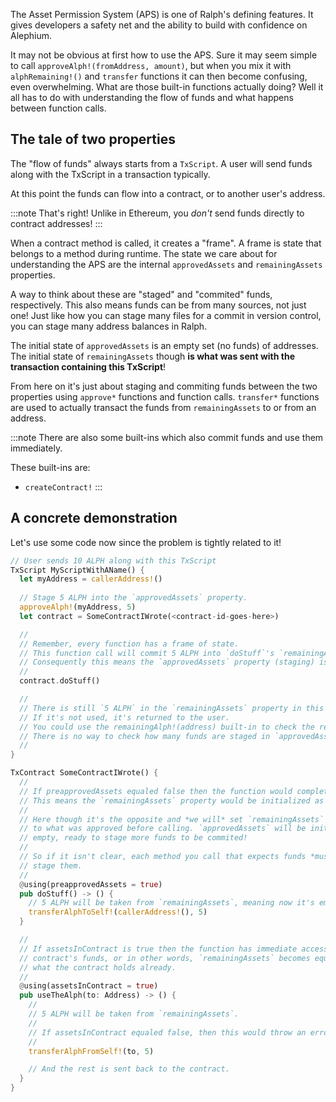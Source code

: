 The Asset Permission System (APS) is one of Ralph's defining features. It gives
developers a safety net and the ability to build with confidence on Alephium.

It may not be obvious at first how to use the APS. Sure it may seem simple to
call `approveAlph!(fromAddress, amount)`, but when you mix it with `alphRemaining!()`
and `transfer` functions it can then become confusing, even overwhelming. What
are those built-in functions actually doing? Well it all has to do with
understanding the flow of funds and what happens between function calls.

## The tale of two properties

The "flow of funds" always starts from a `TxScript`. A user will send funds
along with the TxScript in a transaction typically.

At this point the funds can flow into a contract, or to another user's address.

:::note
That's right! Unlike in Ethereum, you *don't* send funds directly to contract
addresses!
:::

When a contract method is called, it creates a "frame". A frame is state that belongs
to a method during runtime. The state we care about for understanding the APS are the
internal `approvedAssets` and `remainingAssets` properties.

A way to think about these are "staged" and "commited" funds, respectively. This
also means funds can be from many sources, not just one! Just like how you
can stage many files for a commit in version control, you can stage many address
balances in Ralph.

The initial state of `approvedAssets` is an empty set (no funds) of addresses.
The initial state of `remainingAssets` though **is what was sent with the
transaction containing this TxScript**!

From here on it's just about staging and commiting funds between the two
properties using `approve*` functions and function calls. `transfer*` functions
are used to actually transact the funds from `remainingAssets` to or
from an address.

:::note
There are also some built-ins which also commit funds and use them immediately.

These built-ins are:

* `createContract!`
:::


## A concrete demonstration

Let's use some code now since the problem is tightly related to it!

```rust
// User sends 10 ALPH along with this TxScript
TxScript MyScriptWithAName() {
  let myAddress = callerAddress!()
  
  // Stage 5 ALPH into the `approvedAssets` property.
  approveAlph!(myAddress, 5)
  let contract = SomeContractIWrote(<contract-id-goes-here>)

  //
  // Remember, every function has a frame of state.
  // This function call will commit 5 ALPH into `doStuff`'s `remainingAssets` property.
  // Consequently this means the `approvedAssets` property (staging) is now empty!
  //
  contract.doStuff()

  //
  // There is still `5 ALPH` in the `remainingAssets` property in this frame to use for anything else.
  // If it's not used, it's returned to the user.
  // You could use the remainingAlph!(address) built-in to check the remaining funds in `remainingAssets`.
  // There is no way to check how many funds are staged in `approvedAssets`.
  //
}

TxContract SomeContractIWrote() {
  //
  // If preapprovedAssets equaled false then the function would completely ignore the approved Alph!
  // This means the `remainingAssets` property would be initialized as empty in this function's frame.
  //
  // Here though it's the opposite and *we will* set `remainingAssets` *of this frame*
  // to what was approved before calling. `approvedAssets` will be initialized as
  // empty, ready to stage more funds to be commited!
  //
  // So if it isn't clear, each method you call that expects funds *must* again
  // stage them.
  //
  @using(preapprovedAssets = true)
  pub doStuff() -> () {
    // 5 ALPH will be taken from `remainingAssets`, meaning now it's empty 🙂
    transferAlphToSelf!(callerAddress!(), 5)
  }

  //
  // If assetsInContract is true then the function has immediate access to the
  // contract's funds, or in other words, `remainingAssets` becomes equal to
  // what the contract holds already.
  //
  @using(assetsInContract = true)
  pub useTheAlph(to: Address) -> () {
    //
    // 5 ALPH will be taken from `remainingAssets`.
    //
    // If assetsInContract equaled false, then this would throw an error!
    //
    transferAlphFromSelf!(to, 5)

    // And the rest is sent back to the contract.
  }
}
```
